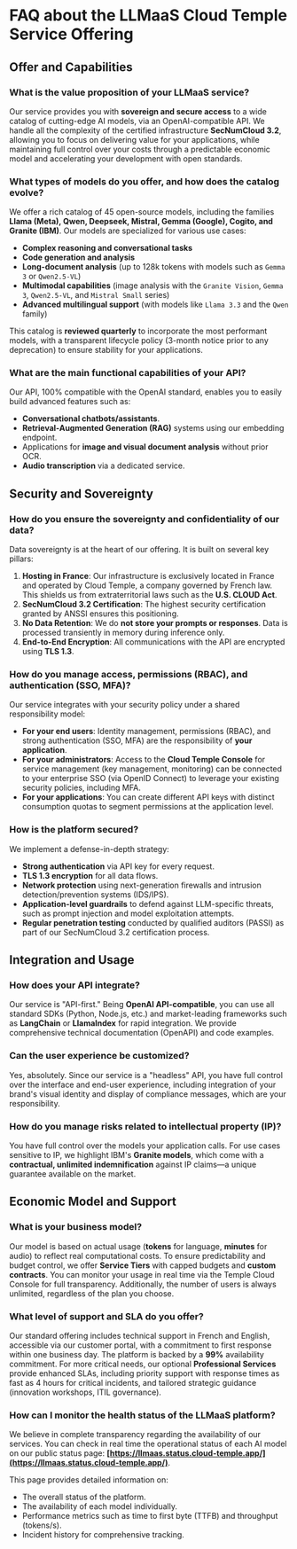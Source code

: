 # FAQ about the LLMaaS Cloud Temple Service Offering

## Offer and Capabilities

### **What is the value proposition of your LLMaaS service?**

Our service provides you with **sovereign and secure access** to a wide catalog of cutting-edge AI models, via an OpenAI-compatible API. We handle all the complexity of the certified infrastructure **SecNumCloud 3.2**, allowing you to focus on delivering value for your applications, while maintaining full control over your costs through a predictable economic model and accelerating your development with open standards.

### **What types of models do you offer, and how does the catalog evolve?**

We offer a rich catalog of 45 open-source models, including the families **Llama (Meta), Qwen, Deepseek, Mistral, Gemma (Google), Cogito, and Granite (IBM)**. Our models are specialized for various use cases:

*   **Complex reasoning and conversational tasks**  
*   **Code generation and analysis**  
*   **Long-document analysis** (up to 128k tokens with models such as `Gemma 3` or `Qwen2.5-VL`)  
*   **Multimodal capabilities** (image analysis with the `Granite Vision`, `Gemma 3`, `Qwen2.5-VL`, and `Mistral Small` series)  
*   **Advanced multilingual support** (with models like `Llama 3.3` and the `Qwen` family)

This catalog is **reviewed quarterly** to incorporate the most performant models, with a transparent lifecycle policy (3-month notice prior to any deprecation) to ensure stability for your applications.

### **What are the main functional capabilities of your API?**

Our API, 100% compatible with the OpenAI standard, enables you to easily build advanced features such as:
*   **Conversational chatbots/assistants**.
*   **Retrieval-Augmented Generation (RAG)** systems using our embedding endpoint.
*   Applications for **image and visual document analysis** without prior OCR.
*   **Audio transcription** via a dedicated service.

## Security and Sovereignty

### **How do you ensure the sovereignty and confidentiality of our data?**

Data sovereignty is at the heart of our offering. It is built on several key pillars:

1.  **Hosting in France**: Our infrastructure is exclusively located in France and operated by Cloud Temple, a company governed by French law. This shields us from extraterritorial laws such as the **U.S. CLOUD Act**.
2.  **SecNumCloud 3.2 Certification**: The highest security certification granted by ANSSI ensures this positioning.
3.  **No Data Retention**: We do **not store your prompts or responses**. Data is processed transiently in memory during inference only.
4.  **End-to-End Encryption**: All communications with the API are encrypted using **TLS 1.3**.

### **How do you manage access, permissions (RBAC), and authentication (SSO, MFA)?**

Our service integrates with your security policy under a shared responsibility model:

*   **For your end users**: Identity management, permissions (RBAC), and strong authentication (SSO, MFA) are the responsibility of **your application**.
*   **For your administrators**: Access to the **Cloud Temple Console** for service management (key management, monitoring) can be connected to your enterprise SSO (via OpenID Connect) to leverage your existing security policies, including MFA.
*   **For your applications**: You can create different API keys with distinct consumption quotas to segment permissions at the application level.

### **How is the platform secured?**
We implement a defense-in-depth strategy:
*   **Strong authentication** via API key for every request.
*   **TLS 1.3 encryption** for all data flows.
*   **Network protection** using next-generation firewalls and intrusion detection/prevention systems (IDS/IPS).
*   **Application-level guardrails** to defend against LLM-specific threats, such as prompt injection and model exploitation attempts.
*   **Regular penetration testing** conducted by qualified auditors (PASSI) as part of our SecNumCloud 3.2 certification process.

## Integration and Usage

### **How does your API integrate?**
Our service is "API-first." Being **OpenAI API-compatible**, you can use all standard SDKs (Python, Node.js, etc.) and market-leading frameworks such as **LangChain** or **LlamaIndex** for rapid integration. We provide comprehensive technical documentation (OpenAPI) and code examples.

### **Can the user experience be customized?**
Yes, absolutely. Since our service is a "headless" API, you have full control over the interface and end-user experience, including integration of your brand's visual identity and display of compliance messages, which are your responsibility.

### **How do you manage risks related to intellectual property (IP)?**

You have full control over the models your application calls. For use cases sensitive to IP, we highlight IBM's **Granite models**, which come with a **contractual, unlimited indemnification** against IP claims—a unique guarantee available on the market.

## Economic Model and Support

### **What is your business model?**  
Our model is based on actual usage (**tokens** for language, **minutes** for audio) to reflect real computational costs. To ensure predictability and budget control, we offer **Service Tiers** with capped budgets and **custom contracts**. You can monitor your usage in real time via the Temple Cloud Console for full transparency. Additionally, the number of users is always unlimited, regardless of the plan you choose.

### **What level of support and SLA do you offer?**

Our standard offering includes technical support in French and English, accessible via our customer portal, with a commitment to first response within one business day. The platform is backed by a **99%** availability commitment. For more critical needs, our optional **Professional Services** provide enhanced SLAs, including priority support with response times as fast as 4 hours for critical incidents, and tailored strategic guidance (innovation workshops, ITIL governance).

### **How can I monitor the health status of the LLMaaS platform?**

We believe in complete transparency regarding the availability of our services. You can check in real time the operational status of each AI model on our public status page: **[https://llmaas.status.cloud-temple.app/](https://llmaas.status.cloud-temple.app/)**.

This page provides detailed information on:
*   The overall status of the platform.
*   The availability of each model individually.
*   Performance metrics such as time to first byte (TTFB) and throughput (tokens/s).
*   Incident history for comprehensive tracking.